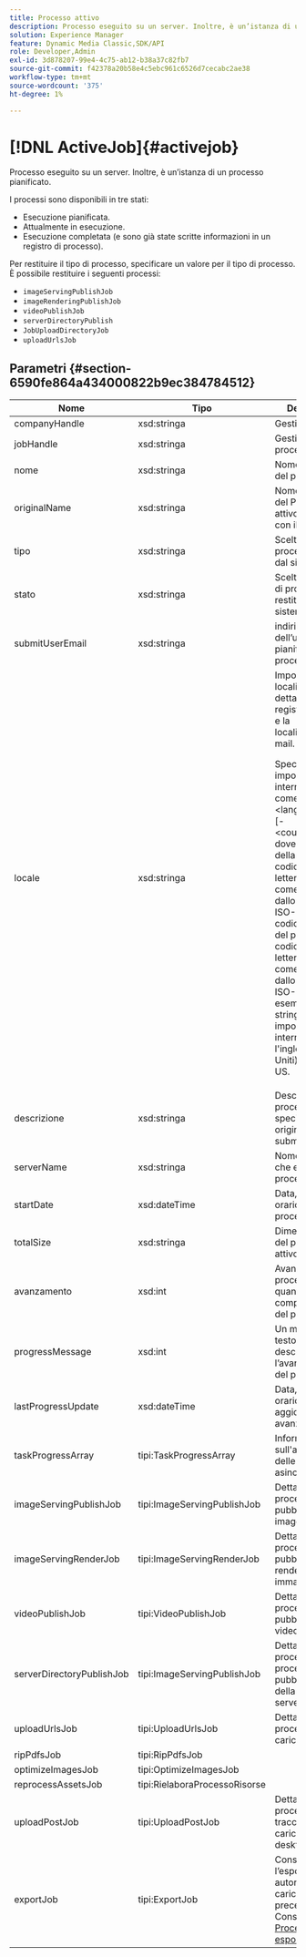 ```yaml
---
title: Processo attivo
description: Processo eseguito su un server. Inoltre, è un’istanza di un processo pianificato.
solution: Experience Manager
feature: Dynamic Media Classic,SDK/API
role: Developer,Admin
exl-id: 3d878207-99e4-4c75-ab12-b38a37c82fb7
source-git-commit: f42378a20b58e4c5ebc961c6526d7cecabc2ae38
workflow-type: tm+mt
source-wordcount: '375'
ht-degree: 1%

---
```


# [!DNL ActiveJob]{#activejob}

Processo eseguito su un server. Inoltre, è un’istanza di un processo pianificato.

I processi sono disponibili in tre stati:

* Esecuzione pianificata.
* Attualmente in esecuzione.
* Esecuzione completata (e sono già state scritte informazioni in un registro di processo).

Per restituire il tipo di processo, specificare un valore per il tipo di processo. È possibile restituire i seguenti processi:

* `imageServingPublishJob`
* `imageRenderingPublishJob`
* `videoPublishJob`
* `serverDirectoryPublish`
* `JobUploadDirectoryJob`
* `uploadUrlsJob`

## Parametri {#section-6590fe864a434000822b9ec384784512}

<table id="table_1C4DDAB4EB1341FDA92B6F14E0132F75"> 
 <thead> 
  <tr> 
   <th colname="col1" class="entry"> Nome </th> 
   <th colname="col2" class="entry"> Tipo </th> 
   <th colname="col3" class="entry"> Descrizione </th> 
  </tr> 
 </thead>
 <tbody> 
  <tr> 
   <td colname="col1"> <span class="codeph"> <span class="varname"> companyHandle</span> </span> </td> 
   <td colname="col2"> <span class="codeph"> xsd:stringa</span> </td> 
   <td colname="col3"> Gestire l'azienda. </td> 
  </tr> 
  <tr> 
   <td colname="col1"> <span class="codeph"> <span class="varname"> jobHandle</span> </span> </td> 
   <td colname="col2"> <span class="codeph"> xsd:stringa</span> </td> 
   <td colname="col3"> Gestire il processo. </td> 
  </tr> 
  <tr> 
   <td colname="col1"> <span class="codeph"> <span class="varname"> nome</span> </span> </td> 
   <td colname="col2"> <span class="codeph"> xsd:stringa</span> </td> 
   <td colname="col3"> Nome univoco del processo. </td> 
  </tr> 
  <tr> 
   <td colname="col1"> <span class="codeph"> <span class="varname"> originalName</span> </span> </td> 
   <td colname="col2"> <span class="codeph"> xsd:stringa</span> </td> 
   <td colname="col3">Nome originale del <span class="codeph"> Processo attivo</span> tipo inviato con il processo. </td> 
  </tr> 
  <tr> 
   <td colname="col1"> <span class="codeph"> <span class="varname"> tipo</span> </span> </td> 
   <td colname="col2"> <span class="codeph"> xsd:stringa</span> </td> 
   <td colname="col3"> Scelta dei tipi di processo restituiti dal sistema. </td> 
  </tr> 
  <tr> 
   <td colname="col1"> <span class="codeph"> <span class="varname"> stato</span> </span> </td> 
   <td colname="col2"> <span class="codeph"> xsd:stringa</span> </td> 
   <td colname="col3"> Scelta degli stati di processo attivi restituiti dal sistema. </td> 
  </tr> 
  <tr> 
   <td colname="col1"> <span class="codeph"> <span class="varname"> submitUserEmail</span> </span> </td> 
   <td colname="col2"> <span class="codeph"> xsd:stringa</span> </td> 
   <td colname="col3"> indirizzo e-mail dell’utente che ha pianificato il processo. </td> 
  </tr> 
  <tr> 
   <td colname="col1"> <span class="codeph"> <span class="varname"> locale</span> </span> </td> 
   <td colname="col2"> <span class="codeph"> xsd:stringa</span> </td> 
   <td colname="col3">Impostazioni locali per i dettagli del registro processo e la localizzazione e-mail. <p>Specifica impostazioni internazionali come <span class="codeph"> &lt;language_code&gt;[-&lt;country_code&gt;]</span>, dove il codice della lingua è un codice a due lettere minuscole come specificato dallo standard ISO-639 e il codice facoltativo del paese è un codice a due lettere maiuscole come specificato dallo standard ISO-3166. Ad esempio, la stringa delle impostazioni internazionali per l'inglese (Stati Uniti) sarà: <span class="codeph"> en-US</span>. </p></td> 
  </tr> 
  <tr> 
   <td colname="col1"> <span class="codeph"> <span class="varname"> descrizione</span> </span> </td> 
   <td colname="col2"> <span class="codeph"> xsd:stringa</span> </td> 
   <td colname="col3">Descrizione del processo specificata originariamente in <span class="codeph"> submitJob</span>. </td> 
  </tr> 
  <tr> 
   <td colname="col1"> <span class="codeph"> <span class="varname"> serverName</span> </span> </td> 
   <td colname="col2"> <span class="codeph"> xsd:stringa</span> </td> 
   <td colname="col3"> Nome del server che esegue il processo. </td> 
  </tr> 
  <tr> 
   <td colname="col1"> <span class="codeph"> <span class="varname"> startDate</span> </span> </td> 
   <td colname="col2"> <span class="codeph"> xsd:dateTime</span> </td> 
   <td colname="col3"> Data, ora e fuso orario del processo attivo. </td> 
  </tr> 
  <tr> 
   <td colname="col1"> <span class="codeph"> <span class="varname"> totalSize</span> </span> </td> 
   <td colname="col2"> <span class="codeph"> xsd:stringa</span> </td> 
   <td colname="col3"> Dimensione totale del processo attivo. </td> 
  </tr> 
  <tr> 
   <td colname="col1"> <span class="codeph"> <span class="varname"> avanzamento</span> </span> </td> 
   <td colname="col2"> <span class="codeph"> xsd:int</span> </td> 
   <td colname="col3"> Avanzamento del processo (ovvero quanto è vicino il completamento del processo). </td> 
  </tr> 
  <tr> 
   <td colname="col1"> <span class="codeph"> <span class="varname"> progressMessage</span> </span> </td> 
   <td colname="col2"> <span class="codeph"> xsd:int</span> </td> 
   <td colname="col3"> Un messaggio di testo che descrive l’avanzamento del processo. </td> 
  </tr> 
  <tr> 
   <td colname="col1"> <span class="codeph"> <span class="varname"> lastProgressUpdate</span> </span> </td> 
   <td colname="col2"> <span class="codeph"> xsd:dateTime</span> </td> 
   <td colname="col3"> Data, ora e fuso orario dell’ultimo aggiornamento di avanzamento. </td> 
  </tr> 
  <tr> 
   <td colname="col1"> <span class="codeph"> <span class="varname"> taskProgressArray</span> </span> </td> 
   <td colname="col2"> <span class="codeph"> tipi:TaskProgressArray</span> </td> 
   <td colname="col3"> Informazioni sull'avanzamento delle attività asincrone. </td> 
  </tr> 
  <tr> 
   <td colname="col1"> <span class="codeph"> <span class="varname"> imageServingPublishJob</span> </span> </td> 
   <td colname="col2"> <span class="codeph"> tipi:ImageServingPublishJob</span> </td> 
   <td colname="col3"> Dettagli di un processo di pubblicazione di image server. </td> 
  </tr> 
  <tr> 
   <td colname="col1"> <span class="codeph"> <span class="varname"> imageServingRenderJob</span> </span> </td> 
   <td colname="col2"> <span class="codeph"> tipi:ImageServingRenderJob</span> </td> 
   <td colname="col3"> Dettagli di un processo di pubblicazione di rendering immagini. </td> 
  </tr> 
  <tr> 
   <td colname="col1"> <span class="codeph"> <span class="varname"> videoPublishJob</span> </span> </td> 
   <td colname="col2"> <span class="codeph"> tipi:VideoPublishJob</span> </td> 
   <td colname="col3"> Dettagli di un processo di pubblicazione video. </td> 
  </tr> 
  <tr> 
   <td colname="col1"> <span class="codeph"> <span class="varname"> serverDirectoryPublishJob</span> </span> </td> 
   <td colname="col2"> <span class="codeph"> tipi:ImageServingPublishJob</span> </td> 
   <td colname="col3"> Dettagli del processo per un processo di pubblicazione della directory del server. </td> 
  </tr> 
  <tr> 
   <td colname="col1"> <span class="codeph"> <span class="varname"> uploadUrlsJob</span> </span> </td> 
   <td colname="col2"> <span class="codeph"> tipi:UploadUrlsJob</span> </td> 
   <td colname="col3"> Dettagli di un processo di caricamento URL. </td> 
  </tr> 
  <tr> 
   <td colname="col1"> <span class="codeph"> <span class="varname"> ripPdfsJob</span> </span> </td> 
   <td colname="col2"> <span class="codeph"> tipi:RipPdfsJob</span> </td> 
   <td colname="col3"></td> 
  </tr> 
  <tr> 
   <td colname="col1"> <span class="codeph"> <span class="varname"> optimizeImagesJob</span> </span> </td> 
   <td colname="col2"> <span class="codeph"> tipi:OptimizeImagesJob</span> </td> 
   <td colname="col3"></td> 
  </tr> 
  <tr> 
   <td colname="col1"> <span class="codeph"> <span class="varname"> reprocessAssetsJob</span> </span> </td> 
   <td colname="col2"> <span class="codeph"> tipi:RielaboraProcessoRisorse</span> </td> 
   <td colname="col3"></td> 
  </tr> 
  <tr> 
   <td colname="col1"> <span class="codeph"> <span class="varname"> uploadPostJob</span> </span> </td> 
   <td colname="col2"> <span class="codeph"> tipi:UploadPostJob</span> </td> 
   <td colname="col3"> Dettagli del processo, tracciamento del caricamento del desktop. </td> 
  </tr> 
  <tr> 
   <td colname="col1"> <span class="codeph"> <span class="varname"> exportJob</span> </span> </td> 
   <td colname="col2"> <span class="codeph"> tipi:ExportJob</span> </td> 
   <td colname="col3">Consente l’esportazione autorizzata di file caricati in precedenza. Consulta <a href="https://experienceleague.adobe.com/docs/dynamic-media-developer-resources/image-production-api/data-types/r-exportjob.html" format="http" scope="external"> Processo di esportazione</a>. </td> 
  </tr> 
 </tbody> 
</table>
